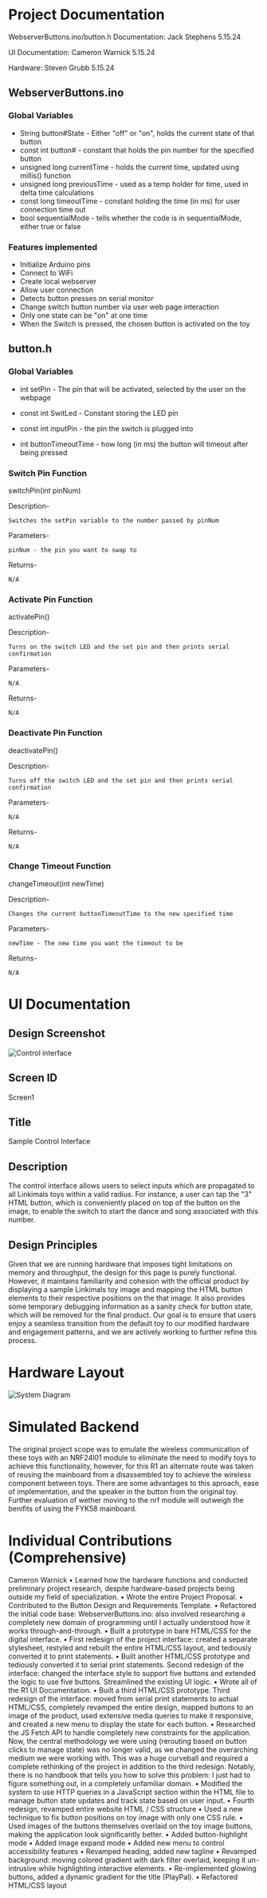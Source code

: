 
# Project Documentation
WebserverButtons.ino/button.h Documentation: Jack Stephens 5.15.24

UI Documentation: Cameron Warnick 5.15.24

Hardware: Steven Grubb 5.15.24


## WebserverButtons.ino
### Global Variables
- String button#State - Either "off" or "on", holds the current state of that button
- const int button# - constant that holds the pin number for the specified button
- unsigned long currentTime - holds the current time, updated using millis() function
- unsigned long previousTime - used as a temp holder for time, used in delta time calculations
- const long timeoutTime - constant holding the time (in ms) for user connection time out
- bool sequentialMode - tells whether the code is in sequentialMode, either true or false

### Features implemented
- Initialize Arduino pins
- Connect to WiFi
- Create local webserver
- Allow user connection
- Detects button presses on serial monitor
- Change switch button number via user web page interaction
- Only one state can be "on" at one time
- When the Switch is pressed, the chosen button is activated on the toy


## button.h
### Global Variables
- int setPin - The pin that will be activated, selected by the user on the webpage

- const int SwitLed - Constant storing the LED pin

- const int inputPin - the pin the switch is plugged into

- int buttonTimeoutTime - how long (in ms) the button will timeout after being pressed


### Switch Pin Function
switchPin(int pinNum)


Description-

    Switches the setPin variable to the number passed by pinNum


Parameters-

    pinNum - the pin you want to swap to


Returns-

    N/A


### Activate Pin Function
activatePin()


Description-

    Turns on the switch LED and the set pin and then prints serial confirmation


Parameters-
    
    N/A


Returns-
    
    N/A


### Deactivate Pin Function
deactivatePin()


Description-
    
    Turns off the switch LED and the set pin and then prints serial confirmation


Parameters-
    
    N/A


Returns-
    
    N/A


### Change Timeout Function
changeTimeout(int newTime)


Description-
    
    Changes the current buttonTimeoutTime to the new specified time


Parameters-
    
    newTime - The new time you want the timeout to be


Returns-
    
    N/A

# UI Documentation

## Design Screenshot
![Control interface](/design.png)

## Screen ID
Screen1

## Title
Sample Control Interface

## Description

The control interface allows users to select inputs which are propagated 
to all Linkimals toys within a valid radius.  For instance, a user can tap the "3" HTML button,
which is conveniently placed on top of the button on the image, to enable the switch to start the dance and song
associated with this number.  

## Design Principles

Given that we are running hardware that imposes tight limitations on memory and throughput,
the design for this page is purely functional. However, it maintains familiarity and cohesion with the official product
by displaying a sample Linkimals toy image and mapping the HTML button elements to their respective 
positions on the that image.  It also provides some temporary debugging information as a sanity check
for button state, which will be removed for the final product.  Our goal is to ensure that users enjoy a seamless
transition from the default toy to our modified hardware and engagement patterns, and we are actively working to 
further refine this process.


# Hardware Layout
![System Diagram](/PlayPalDiagram.png)


# Simulated Backend

The original project scope was to emulate the wireless communication of these toys with an NRF24l01 module to eliminate 
the need to modify toys to achieve this functionality, however, for this R1 an alternate route was taken of reusing the 
mainboard from a disassembled toy to achieve the wireless component between toys. There are some advantages to this aproach, 
ease of implementation, and the speaker in the button from the original toy. Further evaluation of wether moving to the nrf 
module will outweigh the benifits of using the FYK58 mainboard. 

# Individual Contributions (Comprehensive)

Cameron Warnick
• Learned how the hardware functions and conducted preliminary project research, despite hardware-based projects being outside my field of specialization.
• Wrote the entire Project Proposal.
• Contributed to the Button Design and Requirements Template.
• Refactored the initial code base: WebserverButtons.ino: also involved researching a completely new domain of programming until I actually understood how it works through-and-through.
• Built a prototype in bare HTML/CSS for the digital interface.
• First redesign of the project interface: created a separate stylesheet, restyled and rebuilt the entire HTML/CSS layout, and tediously converted it to print statements.
• Built another HTML/CSS prototype and tediously converted it to serial print statements. Second redesign of the interface: changed the interface style to support five buttons and extended the logic to use five buttons.  Streamlined the existing UI logic.
• Wrote all of the R1 UI Documentation.
• Built a third HTML/CSS prototype.  Third redesign of the interface: moved from serial print statements to actual HTML/CSS, completely revamped the entire design, mapped buttons to an image of the product, used extensive media queries to make it responsive, and created a new menu to display the state for each button.
• Researched the JS Fetch API to handle completely new constraints for the application.  Now, the central methodology we were using (rerouting based on button clicks to manage state) was no longer valid, as we changed the overarching medium we were working with.  This was a huge curveball and required a complete rethinking of the project in addition to the third redesign.  Notably, there is no handbook that tells you how to solve this problem: I just had to figure something out, in a completely unfamiliar domain.
• Modified the system to use HTTP queries in a JavaScript section within the HTML file to manage button state updates and track state based on user input.
• Fourth redesign, revamped entire website HTML / CSS structure
• Used a new technique to fix button positions on toy image with only one CSS rule.
• Used images of the buttons themselves overlaid on the toy image buttons, making the application look significantly better.
• Added button-highlight mode
• Added image expand mode
• Added new menu to control accessibility features
• Revamped heading, added new tagline
• Revamped background: moving colored gradient with dark filter overlaid, keeping it un-intrusive while highlighting interactive elements.
• Re-implemented glowing buttons, added a dynamic gradient for the title (PlayPal).
• Refactored HTML/CSS layout
